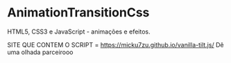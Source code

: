 # AnimationTransitionCss
HTML5, CSS3 e JavaScript - animações e efeitos.


SITE QUE CONTEM O SCRIPT = https://micku7zu.github.io/vanilla-tilt.js/
Dê uma olhada parceirooo
